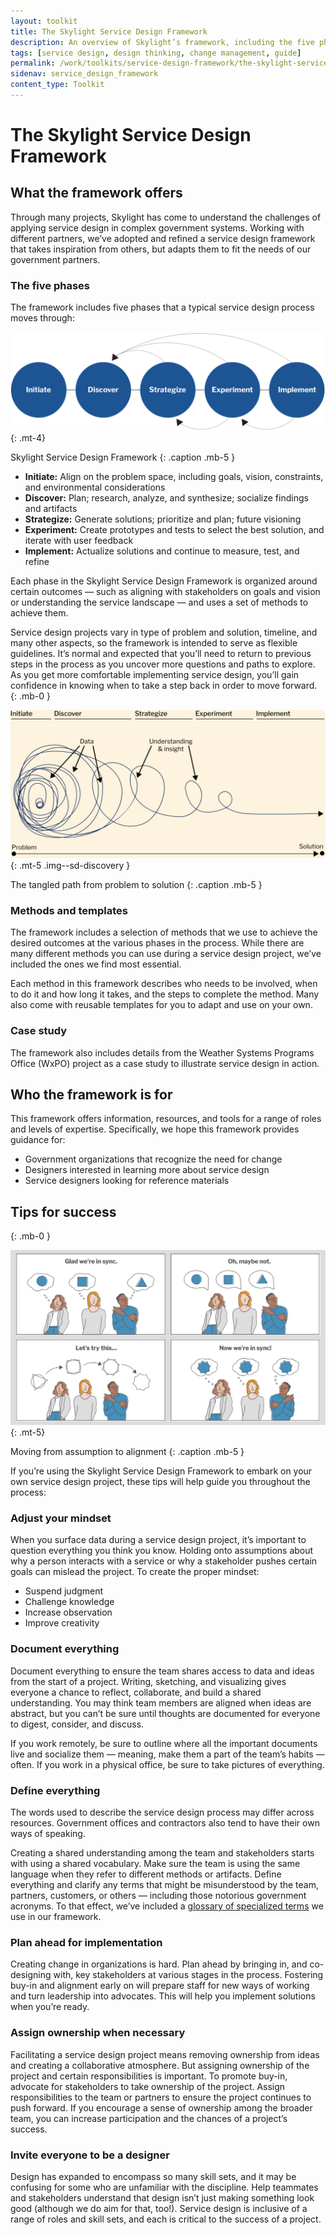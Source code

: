 ```yaml
---
layout: toolkit
title: The Skylight Service Design Framework
description: An overview of Skylight’s framework, including the five phases (Initiate, Discover, Strategize, Experiment, and Implement), the intended audience, and tips for success.
tags: [service design, design thinking, change management, guide]
permalink: /work/toolkits/service-design-framework/the-skylight-service-design-framework/
sidenav: service_design_framework
content_type: Toolkit
---
```


# The Skylight Service Design Framework

## What the framework offers

Through many projects, Skylight has come to understand the challenges of applying service design in complex government systems. Working with different partners, we’ve adopted and refined a service design framework that takes inspiration from others, but adapts them to fit the needs of our government partners.

### The five phases

The framework includes five phases that a typical service design process moves through:

![](/img/service_design/skylight-service-design-framework.svg){: .mt-4}

Skylight Service Design Framework
{: .caption .mb-5 }

* **Initiate:** Align on the problem space, including goals, vision, constraints, and environmental considerations
* **Discover:** Plan; research, analyze, and synthesize; socialize findings and artifacts
* **Strategize:** Generate solutions; prioritize and plan; future visioning
* **Experiment:** Create prototypes and tests to select the best solution, and iterate with user feedback
* **Implement:** Actualize solutions and continue to measure, test, and refine

Each phase in the Skylight Service Design Framework is organized around certain outcomes — such as aligning with stakeholders on goals and vision or understanding the service landscape — and uses a set of methods to achieve them.

Service design projects vary in type of problem and solution, timeline, and many other aspects, so the framework is intended to serve as flexible guidelines. It’s normal and expected that you’ll need to return to previous steps in the process as you uncover more questions and paths to explore. As you get more comfortable implementing service design, you’ll gain confidence in knowing when to take a step back in order to move forward.
{: .mb-0 }

![](/img/toolkits/service_design/discovery-alt.svg){: .mt-5 .img--sd-discovery }

The tangled path from problem to solution
{: .caption .mb-5 }

### Methods and templates

The framework includes a selection of methods that we use to achieve the desired outcomes at the various phases in the process. While there are many different methods you can use during a service design project, we’ve included the ones we find most essential.

Each method in this framework describes who needs to be involved, when to do it and how long it takes, and the steps to complete the method. Many also come with reusable templates for you to adapt and use on your own.

### Case study

The framework also includes details from the Weather Systems Programs Office (WxPO) project as a case study to illustrate service design in action.

## Who the framework is for

This framework offers information, resources, and tools for a range of roles and levels of expertise. Specifically, we hope this framework provides guidance for:

* Government organizations that recognize the need for change
* Designers interested in learning more about service design
* Service designers looking for reference materials

## Tips for success
{: .mb-0 }

![](/img/toolkits/service_design/people-aligning.svg){: .mt-5}

Moving from assumption to alignment
{: .caption .mb-5 }

If you’re using the Skylight Service Design Framework to embark on your own service design project, these tips will help guide you throughout the process:

### Adjust your mindset

When you surface data during a service design project, it’s important to question everything you think you know. Holding onto assumptions about why a person interacts with a service or why a stakeholder pushes certain goals can mislead the project. To create the proper mindset:

* Suspend judgment
* Challenge knowledge
* Increase observation
* Improve creativity

### Document everything

Document everything to ensure the team shares access to data and ideas from the start of a project. Writing, sketching, and visualizing gives everyone a chance to reflect, collaborate, and build a shared understanding. You may think team members are aligned when ideas are abstract, but you can’t be sure until thoughts are documented for everyone to digest, consider, and discuss.

If you work remotely, be sure to outline where all the important documents live and socialize them — meaning, make them a part of the team’s habits — often. If you work in a physical office, be sure to take pictures of everything.

### Define everything

The words used to describe the service design process may differ across resources. Government offices and contractors also tend to have their own ways of speaking.

Creating a shared understanding among the team and stakeholders starts with using a shared vocabulary. Make sure the team is using the same language when they refer to different methods or artifacts. Define everything and clarify any terms that might be misunderstood by the team, partners, customers, or others — including those notorious government acronyms. To that effect, we’ve included a [glossary of specialized terms](/work/toolkits/service-design-framework/appendix-c-glossary/) we use in our framework.

### Plan ahead for implementation

Creating change in organizations is hard. Plan ahead by bringing in, and co-designing with, key stakeholders at various stages in the process. Fostering buy-in and alignment early on will prepare staff for new ways of working and turn leadership into advocates. This will help you implement solutions when you’re ready.

### Assign ownership when necessary

Facilitating a service design project means removing ownership from ideas and creating a collaborative atmosphere. But assigning ownership of the project and certain responsibilities is important. To promote buy-in, advocate for stakeholders to take ownership of the project. Assign responsibilities to the team or partners to ensure the project continues to push forward. If you encourage a sense of ownership among the broader team, you can increase participation and the chances of a project’s success.

### Invite everyone to be a designer

Design has expanded to encompass so many skill sets, and it may be confusing for some who are unfamiliar with the discipline. Help teammates and stakeholders understand that design isn’t just making something look good (although we do aim for that, too!). Service design is inclusive of a range of roles and skill sets, and each is critical to the success of a project.
